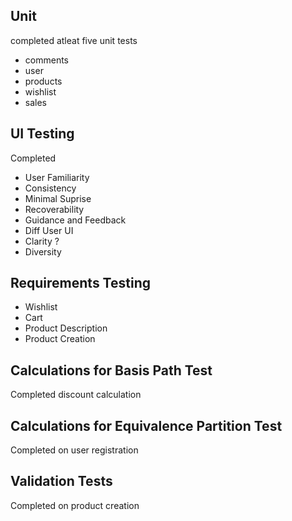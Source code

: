 ## Unit
completed atleat five unit tests
- comments
- user
- products
- wishlist
- sales
## UI Testing
Completed
- User Familiarity
- Consistency
- Minimal Suprise
- Recoverability
- Guidance and Feedback
- Diff User UI
- Clarity
?
- Diversity
## Requirements Testing
- Wishlist
- Cart
- Product Description
- Product Creation
## Calculations for Basis Path Test
Completed discount calculation
## Calculations for Equivalence Partition Test
Completed on user registration
## Validation Tests
Completed on product creation 
